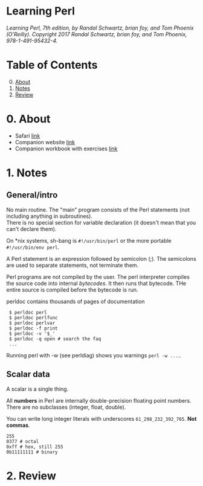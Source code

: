 # Learning Perl

*Learning Perl, 7th edition, by Randal Schwartz, brian foy, and Tom Phoenix (O’Reilly). Copyright 2017 Randal Schwartz, brian foy, and Tom Phoenix, 978-1-491-95432-4.*

# Table of Contents

0. [About](#0-about)
1. [Notes](#1-notes)
2. [Review](#2-review)

# 0. About

 - Safari [link](https://learning.oreilly.com/library/view/learning-perl-7th/9781491954317/)
 - Companion website [link](https://www.learning-perl.com/)
 - Companion workbook with exercises [link](https://learning.oreilly.com/library/view/learning-perl-student/9781449328047/)

# 1. Notes

## General/intro

No main routine. The "main" program consists of the Perl statements (not including anything in subroutines).  
There is no special section for variable declaration (it doesn't mean that you can't declare them).

On \*nix systems, sh-bang is ```#!/usr/bin/perl``` or the more portable ```#!/usr/bin/env perl```.

A Perl statement is an expression followed by semicolon (;). The semicolons are used to separate statements, not terminate them.

Perl programs are not compiled by the user. The perl interpreter compiles the source code into internal *bytecodes*. It then runs that bytecode. THe entire source is compiled before the bytecode is run.

perldoc contains thousands of pages of documentation

```
 $ perldoc perl
 $ perldoc perlfunc
 $ perldoc perlvar
 $ perldoc -f print
 $ perldoc -v '$_'
 $ perldoc -q open # search the faq
 ...
```

Running perl with -w (see perldiag) shows you warnings ```perl -w ...```..

## Scalar data

A scalar is a single thing.

All **numbers** in Perl are internally double-precision floating point numbers. There are no subclasses (integer, float, double).  

You can write long integer literals with underscores ```61_298_232_392_765```. **Not commas**.  

```
255
0377 # octal
0xff # hex, still 255
0b11111111 # binary
```






# 2. Review



